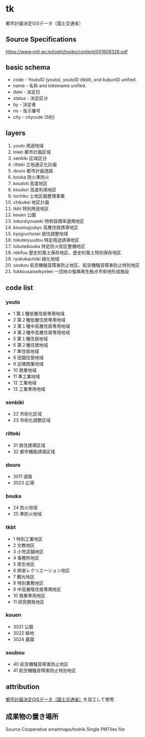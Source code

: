 # tk
都市計画決定GISデータ（国土交通省）

## Source Specifications
https://www.mlit.go.jp/toshi/tosiko/content/001609328.pdf

## basic schema
- code - YoutoID (youto), youtoID (tkbt), and kubunID unified.
- name - 名称 and tokeiname unified.
- date - 決定日
- status - 決定区分
- by - 決定者
- no - 告示番号
- city - citycode (5桁)

## layers
1. youto 用途地域
2. tokei 都市計画区域
3. senbiki 区域区分
4. ritteki 立地適正化計画
5. douro 都市計画道路
6. bouka 防火準防火
7. koudoti 高度地区
8. koudori 高度利用地区
9. tochiku 土地区画整理事業
10. chikukei 地区計画
11. tkbt 特別用途地区
12. kouen 公園
13. tokureiyouseki 特例容積率適用地区
14. kousoujyukyo 高層住居誘導地区
15. kyojyuchosei 居住調整地域
16. tokuteiyuudou 特定用途誘導地区
17. tokuteibouka 特定防火街区整備地区
18. rekifuu 歴史的風土保存地区、歴史的風土特別保存地区
19. ryokukachiiki 緑化地域
20. soubou 航空機騒音障害防止地区、航空機騒音障害防止特別地区
21. fukkousaiseikyoten 一団地の復興再生拠点市街地形成施設

## code list
### youto
- 1 第１種低層住居専用地域
- 2 第２種低層住居専用地域
- 3 第１種中高層住居専用地域
- 4 第２種中高層住居専用地域
- 5 第１種住居地域
- 6 第２種住居地域
- 7 準住居地域
- 8 田園住居地域
- 9 近隣商業地域
- 10 商業地域
- 11 準工業地域
- 12 工業地域
- 13 工業専用地域

### senbiki
- 22 市街化区域
- 23 市街化調整区域

### ritteki
- 31 居住誘導区域
- 32 都市機能誘導区域

### douro
- 3011 道路
- 3023 広場

### bouka
- 24 防火地域
- 25 準防火地域

### tkbt
- 1 特別工業地区
- 2 文教地区
- 3 小売店舗地区
- 4 事務所地区
- 5 厚生地区
- 6 娯楽レクリエーション地区
- 7 観光地区
- 8 特別業務地区
- 9 中高層階住居専用地区
- 10 商業専用地区
- 11 研究開発地区

### kouen
- 3021 公園
- 3022 緑地
- 3024 墓園

### soubou
- 40 航空機騒音障害防止地区
- 41 航空機騒音障害防止特別地区

## attribution
[都市計画決定GISデータ（国土交通省）](https://www.mlit.go.jp/toshi/tosiko/toshi_tosiko_tk_000087.html)を加工して使用

## 成果物の置き場所
Source Cooperative smartmaps/toshik
Single PMTiles file
